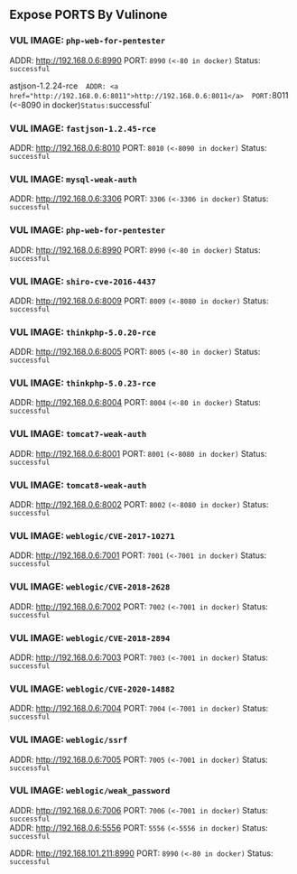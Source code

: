 ## Expose PORTS By Vulinone

### VUL IMAGE: `php-web-for-pentester`  
ADDR: <a href="http://192.168.0.6:8990">http://192.168.0.6:8990</a>  PORT: `8990` `(<-80 in docker)` Status: `successful`  

astjson-1.2.24-rce`  
ADDR: <a href="http://192.168.0.6:8011">http://192.168.0.6:8011</a>  PORT: `8011` `(<-8090 in docker)` Status: `successful`  

### VUL IMAGE: `fastjson-1.2.45-rce`  
ADDR: <a href="http://192.168.0.6:8010">http://192.168.0.6:8010</a>  PORT: `8010` `(<-8090 in docker)` Status: `successful`  

### VUL IMAGE: `mysql-weak-auth`  
ADDR: <a href="http://192.168.0.6:3306">http://192.168.0.6:3306</a>  PORT: `3306` `(<-3306 in docker)` Status: `successful`  

### VUL IMAGE: `php-web-for-pentester`  
ADDR: <a href="http://192.168.0.6:8990">http://192.168.0.6:8990</a>  PORT: `8990` `(<-80 in docker)` Status: `successful`  

### VUL IMAGE: `shiro-cve-2016-4437`  
ADDR: <a href="http://192.168.0.6:8009">http://192.168.0.6:8009</a>  PORT: `8009` `(<-8080 in docker)` Status: `successful`  

### VUL IMAGE: `thinkphp-5.0.20-rce`  
ADDR: <a href="http://192.168.0.6:8005">http://192.168.0.6:8005</a>  PORT: `8005` `(<-80 in docker)` Status: `successful`  

### VUL IMAGE: `thinkphp-5.0.23-rce`  
ADDR: <a href="http://192.168.0.6:8004">http://192.168.0.6:8004</a>  PORT: `8004` `(<-80 in docker)` Status: `successful`  

### VUL IMAGE: `tomcat7-weak-auth`  
ADDR: <a href="http://192.168.0.6:8001">http://192.168.0.6:8001</a>  PORT: `8001` `(<-8080 in docker)` Status: `successful`  

### VUL IMAGE: `tomcat8-weak-auth`  
ADDR: <a href="http://192.168.0.6:8002">http://192.168.0.6:8002</a>  PORT: `8002` `(<-8080 in docker)` Status: `successful`  

### VUL IMAGE: `weblogic/CVE-2017-10271`  
ADDR: <a href="http://192.168.0.6:7001">http://192.168.0.6:7001</a>  PORT: `7001` `(<-7001 in docker)` Status: `successful`  

### VUL IMAGE: `weblogic/CVE-2018-2628`  
ADDR: <a href="http://192.168.0.6:7002">http://192.168.0.6:7002</a>  PORT: `7002` `(<-7001 in docker)` Status: `successful`  

### VUL IMAGE: `weblogic/CVE-2018-2894`  
ADDR: <a href="http://192.168.0.6:7003">http://192.168.0.6:7003</a>  PORT: `7003` `(<-7001 in docker)` Status: `successful`  

### VUL IMAGE: `weblogic/CVE-2020-14882`  
ADDR: <a href="http://192.168.0.6:7004">http://192.168.0.6:7004</a>  PORT: `7004` `(<-7001 in docker)` Status: `successful`  

### VUL IMAGE: `weblogic/ssrf`  
ADDR: <a href="http://192.168.0.6:7005">http://192.168.0.6:7005</a>  PORT: `7005` `(<-7001 in docker)` Status: `successful`  

### VUL IMAGE: `weblogic/weak_password`  
ADDR: <a href="http://192.168.0.6:7006">http://192.168.0.6:7006</a>  PORT: `7006` `(<-7001 in docker)` Status: `successful`  
ADDR: <a href="http://192.168.0.6:5556">http://192.168.0.6:5556</a>  PORT: `5556` `(<-5556 in docker)` Status: `successful`  


ADDR: <a href="http://192.168.101.211:8990">http://192.168.101.211:8990</a>  PORT: `8990` `(<-80 in docker)` Status: `successful`  

